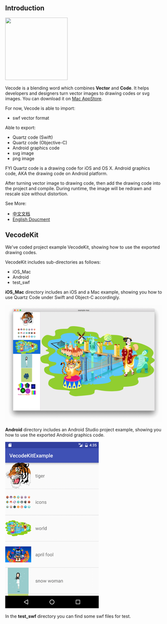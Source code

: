 ## Introduction

<image src="./images/vecode_icon.png" width="200" height="200"/>

Vecode is a blending word which combines <b>Vector</b> and <b>Code</b>. It helps developers and designers turn vector images to drawing codes or svg images. You can download it on [Mac AppStore](https://itunes.apple.com/WebObjects/MZStore.woa/wa/viewSoftware?id=1084265083&mt=12).

For now, Vecode is able to import:

* swf vector format

Able to export:

* Quartz code (Swift)
* Quartz code (Objective-C)
* Android graphics code
* svg image
* png image

FYI Quartz code is a drawing code for iOS and OS X. Android graphics code, AKA the drawing code on Android platform. 

After turning vector image to drawing code, then add the drawing code into the project and compile. During runtime, the image will be redrawn and rescale size without distortion.

See More:

* [中文文档](http://dumbduck.github.io/VecodeKit/cn/home.html)
* [English Doucment](http://dumbduck.github.io/VecodeKit/en/home.html)

## VecodeKit
We've coded project example VecodeKit, showing how to use the exported drawing codes.

VecodeKit includes sub-directories as follows:

* iOS_Mac
* Android
* test_swf

<a id="mac_example_anchor"></a>
<b>iOS_Mac</b> directory includes an iOS and a Mac example, showing you how to use Quartz Code under Swift and Object-C accordingly.

<img src="./images/example_mac.png" width="600"></td>

<a id="android_example_anchor"></a>
<b>Android</b> directory includes an Android Studio project example, showing you how to use the exported Android graphics code.

<img src="./images/example_android.png" width="300"></td>

In the <b>test_swf</b> directory you can find some swf files for test.

